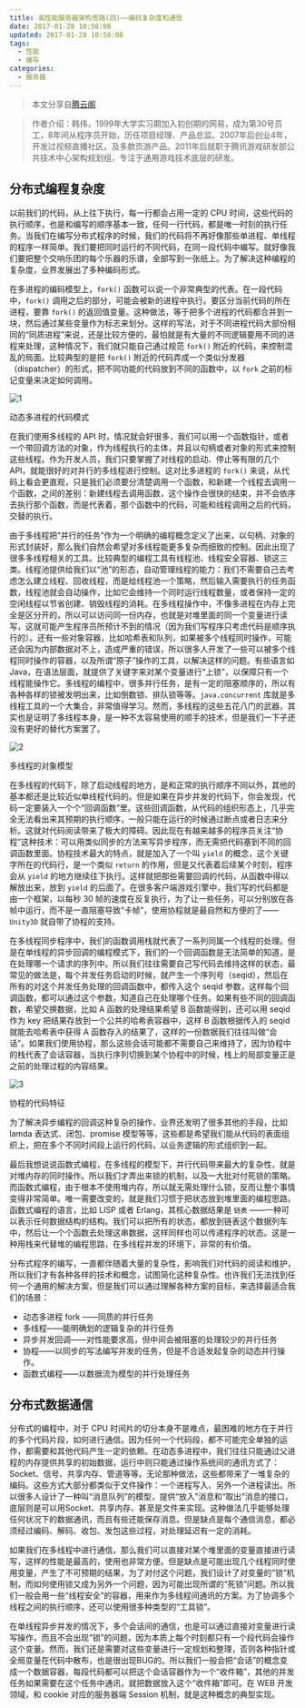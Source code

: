 ```yaml
---
title: 高性能服务器架构思路(四)——编码复杂度和通信
date: 2017-01-28 10:58:08
updated: 2017-01-28 10:58:08
tags:
  - 性能
  - 缓存
categories:
  - 服务器
---
```




> 本文分享自[腾云阁](https://www.qcloud.com/community/article/164816001481011878)

> 作者介绍：韩伟，1999年大学实习期加入初创期的网易，成为第30号员工，8年间从程序员开始，历任项目经理、产品总监。2007年后创业4年，开发过视频直播社区，及多款页游产品。2011年后就职于腾讯游戏研发部公共技术中心架构规划组，专注于通用游戏技术底层的研发。


## 分布式编程复杂度

以前我们的代码，从上往下执行，每一行都会占用一定的 CPU 时间，这些代码的执行顺序，也是和编写的顺序基本一致，任何一行代码，都是唯一时刻的执行任务。当我们在编写分布式程序的时候，我们的代码将不再好像那些单进程、单线程的程序一样简单。我们要把同时运行的不同代码，在同一段代码中编写。就好像我们要把整个交响乐团的每个乐器的乐谱，全部写到一张纸上。为了解决这种编程的复杂度，业界发展出了多种编码形式。

在多进程的编码模型上，`fork()` 函数可以说一个非常典型的代表。在一段代码中，`fork()` 调用之后的部分，可能会被新的进程中执行。要区分当前代码的所在进程，要靠 `fork()` 的返回值变量。这种做法，等于把多个进程的代码都合并到一块，然后通过某些变量作为标志来划分。这样的写法，对于不同进程代码大部份相同的“同质进程”来说，还是比较方便的，最怕就是有大量的不同逻辑要用不同的进程来处理，这种情况下，我们就只能自己通过规范 `fork()` 附近的代码，来控制混乱的局面。比较典型的是把 `fork()` 附近的代码弄成一个类似分发器（dispatcher）的形式，把不同功能的代码放到不同的函数中，以 `fork` 之前的标记变量来决定如何调用。

![1](https://cdn.icewing.cc/2017-01-28-1.gif)

动态多进程的代码模式

在我们使用多线程的 API 时，情况就会好很多，我们可以用一个函数指针，或者一个带回调方法的对象，作为线程执行的主体，并且以句柄或者对象的形式来控制这些线程。作为开发人员，我们只要掌握了对线程的启动、停止等有限的几个 API，就能很好的对并行的多线程进行控制。这对比多进程的 `fork()` 来说，从代码上看会更直观，只是我们必须要分清楚调用一个函数，和新建一个线程去调用一个函数，之间的差别：新建线程去调用函数，这个操作会很快的结束，并不会依序去执行那个函数，而是代表着，那个函数中的代码，可能和线程调用之后的代码，交替的执行。

由于多线程把“并行的任务”作为一个明确的编程概念定义了出来，以句柄、对象的形式封装好，那么我们自然会希望对多线程能更多复杂而细致的控制。因此出现了很多多线程相关的工具。比较典型的编程工具有线程池、线程安全容器、锁这三类。线程池提供给我们以“池”的形态，自动管理线程的能力：我们不需要自己去考虑怎么建立线程、回收线程，而是给线程池一个策略，然后输入需要执行的任务函数，线程池就会自动操作，比如它会维持一个同时运行线程数量，或者保持一定的空闲线程以节省创建、销毁线程的消耗。在多线程操作中，不像多进程在内存上完全是区分开的，所以可以访问同一份内存，也就是对堆里面的同一个变量进行读写，这就可能产生程序员所预计不到的情况（因为我们写程序只考虑代码是顺序执行的）。还有一些对象容器，比如哈希表和队列，如果被多个线程同时操作，可能还会因为内部数据对不上，造成严重的错误，所以很多人开发了一些可以被多个线程同时操作的容器，以及所谓“原子”操作的工具，以解决这样的问题。有些语言如Java，在语法层面，就提供了关键字来对某个变量进行“上锁”，以保障只有一个线程能操作它。多线程的编程中，很多并行任务，是有一定的阻塞顺序的，所以有各种各样的锁被发明出来，比如倒数锁、排队锁等等。`java.concurrent` 库就是多线程工具的一个大集合，非常值得学习。然而，多线程的这些五花八门的武器，其实也是证明了多线程本身，是一种不太容易使用的顺手的技术，但是我们一下子还没有更好的替代方案罢了。

![2](https://cdn.icewing.cc/2017-01-28-2.gif)

多线程的对象模型

在多线程的代码下，除了启动线程的地方，是和正常的执行顺序不同以外，其他的基本都还是比较近似单线程代码的。但是如果在异步并发的代码下，你会发现，代码一定要装入一个个“回调函数”里。这些回调函数，从代码的组织形态上，几乎完全无法看出来其预期的执行顺序，一般只能在运行的时候通过断点或者日志来分析。这就对代码阅读带来了极大的障碍。因此现在有越来越多的程序员关注“协程”这种技术：可以用类似同步的方法来写异步程序，而无需把代码塞到不同的回调函数里面。协程技术最大的特点，就是加入了一个叫 `yield` 的概念，这个关键字所在的代码行，是一个类似 `return` 的作用，但是又代表着后续某个时刻，程序会从 `yield` 的地方继续往下执行。这样就把那些需要回调的代码，从函数中得以解放出来，放到 `yield` 的后面了。在很多客户端游戏引擎中，我们写的代码都是由一个框架，以每秒 30 帧的速度在反复执行，为了让一些任务，可以分别放在各帧中运行，而不是一直阻塞导致“卡帧”，使用协程就是最自然和方便的了—— `Unity3D` 就自带了协程的支持。

在多线程同步程序中，我们的函数调用栈就代表了一系列同属一个线程的处理。但是在单线程的异步回调的编程模式下，我们的一个回调函数是无法简单的知道，是在处理哪一个请求的序列中。所以我们往往需要自己写代码去维持这样的状态，最常见的做法是，每个并发任务启动的时候，就产生一个序列号（seqid），然后在所有的对这个并发任务处理的回调函数中，都传入这个 seqid 参数，这样每个回调函数，都可以通过这个参数，知道自己在处理哪个任务。如果有些不同的回调函数，希望交换数据，比如 A 函数的处理结果希望 B 函数能得到，还可以用 seqid 作为 key 把结果存放到一个公共的哈希表容器中，这样 B 函数根据传入的 seqid 就能去哈希表中获得 A 函数存入的结果了，这样的一份数据我们往往叫做“会话”。如果我们使用协程，那么这些会话可能都不需要自己来维持了，因为协程中的栈代表了会话容器，当执行序列切换到某个协程中的时候，栈上的局部变量正是之前的处理过程的内容结果。

![3](https://cdn.icewing.cc/2017-01-28-3.gif)

协程的代码特征

为了解决异步编程的回调这种复杂的操作，业界还发明了很多其他的手段，比如 lamda 表达式、闭包、promise 模型等等，这些都是希望我们能从代码的表面组织上，把在多个不同时间段上运行的代码，以业务逻辑的形式组织到一起。

最后我想说说函数式编程，在多线程的模型下，并行代码带来最大的复杂性，就是对堆内存的同时操作。所以我们才弄出来锁的机制，以及一大批对付死锁的策略。而函数式编程，由于根本不使用堆内存，所以就无需处理什么锁，反而让整个事情变得非常简单。唯一需要改变的，就是我们习惯于把状态放到堆里面的编程思路。函数式编程的语言，比如 LISP 或者 Erlang，其核心数据结果是 `链表` ——一种可以表示任何数据结构的结构。我们可以把所有的状态，都放到链表这个数据列车中，然后让一个个函数去处理这串数据，这样同样也可以传递程序的状态。这是一种用栈来代替堆的编程思路，在多线程并发的环境下，非常的有价值。

分布式程序的编写，一直都伴随着大量的复杂性，影响我们对代码的阅读和维护，所以我们才有各种各样的技术和概念，试图简化这种复杂性。也许我们无法找到任何一个通用的解决方案，但是我们可以通过理解各种方案的目标，来选择最适合我们的场景：

* 动态多进程 fork ——同质的并行任务
* 多线程——能明确划的逻辑复杂的并行任务
* 异步并发回调——对性能要求高，但中间会被阻塞的处理较少的并行任务
* 协程——以同步的写法编写并发的任务，但是不合适发起复杂的动态并行操作。
* 函数式编程——以数据流为模型的并行处理任务

## 分布式数据通信

分布式的编程中，对于 CPU 时间片的切分本身不是难点，最困难的地方在于并行的多个代码片段，如何进行通信。因为任何一个代码段，都不可能完全单独的运作，都需要和其他代码产生一定的依赖。在动态多进程中，我们往往只能通过父进程的内存提供共享的初始数据，运行中则只能通过操作系统间的通讯方式了：Socket、信号、共享内存、管道等等。无论那种做法，这些都带来了一堆复杂的编码。这些方式大部分都类似于文件操作：一个进程写入、另外一个进程读出。所以很多人设计了一种叫“消息队列”的模型，提供“放入”消息和“取出”消息的接口，底层则是可以用Socket、共享内存、甚至是文件来实现。这种做法几乎能够处理任何状况下的数据通讯，而且有些还能保存消息。但是缺点是每个通信消息，都必须经过编码、解码、收包、发包这些过程，对处理延迟有一定的消耗。

如果我们在多线程中进行通信，那么我们可以直接对某个堆里面的变量直接进行读写，这样的性能是最高的，使用也非常方便。但是缺点是可能出现几个线程同时使用变量，产生了不可预期的结果，为了对付这个问题，我们设计了对变量的“锁”机制，而如何使用锁又成为另外一个问题，因为可能出现所谓的“死锁”问题。所以我们一般会用一些“线程安全”的容器，用来作为多线程间通讯的方案。为了协调多个线程之间的执行顺序，还可以使用很多种类型的“工具锁”。

在单线程异步并发的情况下，多个会话间的通信，也是可以通过直接对变量进行读写操作，而且不会出现“锁”的问题，因为本质上每个时刻都只有一个段代码会操作这个变量。然而，我们还是需要对这些变量进行一定规划和整理，否则各种指针或全局变量在代码中散布，也是很出现BUG的。所以我们一般会把“会话”的概念变成一个数据容器，每段代码都可以把这个会话容器作为一个“收件箱”，其他的并发任务如果需要在这个任务中通讯，就把数据放入这个“收件箱”即可。在 WEB 开发领域，和 cookie 对应的服务器端 Session 机制，就是这种概念的典型实现。


